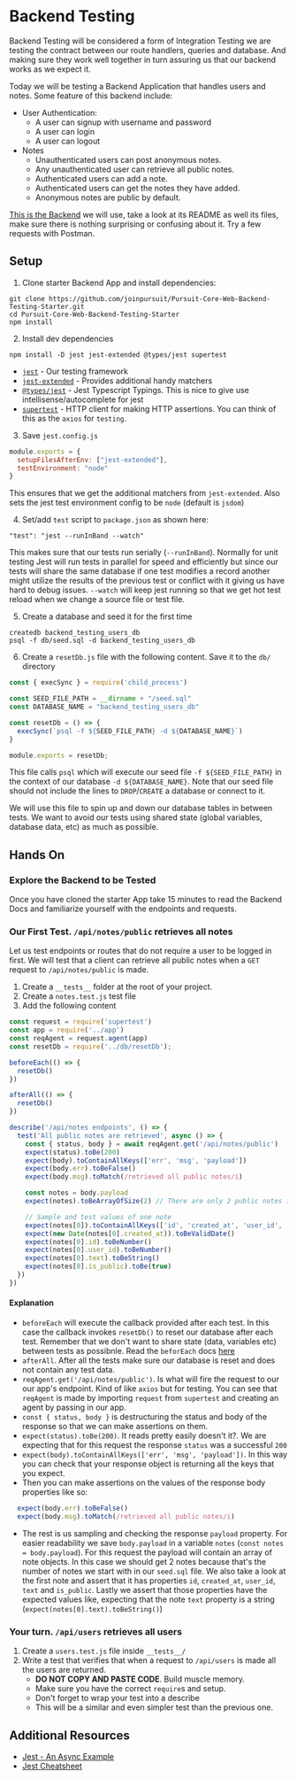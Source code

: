 # Backend Testing
Backend Testing will be considered a form of Integration Testing we are testing the contract between our route handlers, queries and database. And making sure they work well together in turn assuring us that our backend works as we expect it.

Today we will be testing a Backend Application that handles users and notes. Some feature of this backend include:

* User Authentication:
  * A user can signup with username and password
  * A user can login
  * A user can logout
* Notes
  * Unauthenticated users can post anonymous notes.
  * Any unauthenticated user can retrieve all public notes.
  * Authenticated users can add a note.
  * Authenticated users can get the notes they have added.
  * Anonymous notes are public by default.

[This is the Backend](https://github.com/joinpursuit/Pursuit-Core-Web-Backend-Testing-Starter) we will use, take a look at its README as well its files, make sure there is nothing surprising or confusing about it. Try a few requests with Postman.

## Setup

1. Clone starter Backend App and install dependencies:
  ```
  git clone https://github.com/joinpursuit/Pursuit-Core-Web-Backend-Testing-Starter.git
  cd Pursuit-Core-Web-Backend-Testing-Starter
  npm install
  ```

2. Install dev dependencies

  ```
  npm install -D jest jest-extended @types/jest supertest 
  ```

  * [`jest`](https://jestjs.io/) - Our testing framework
  * [`jest-extended`](https://github.com/jest-community/jest-extended) - Provides additional handy matchers
  * [`@types/jest`](https://www.npmjs.com/package/@types/jest) - Jest Typescript Typings. This is nice to give use intellisense/autocomplete for jest
  * [`supertest`](https://github.com/visionmedia/supertest) - HTTP client for making HTTP assertions. You can think of this as the `axios` for `testing`. 

3. Save `jest.config.js`

  ```js
  module.exports = {
    setupFilesAfterEnv: ["jest-extended"],
    testEnvironment: "node"
  }
  ```

  This ensures that we get the additional matchers from `jest-extended`. Also sets the jest test environment config to be `node` (default is `jsdom`)

4. Set/add `test` script to `package.json` as shown here:

  ```
  "test": "jest --runInBand --watch"
  ```

 This makes sure that our tests run serially (`--runInBand`). Normally for unit testing Jest will run tests in parallel for speed and efficiently but since our tests will share the same database if one test modifies a record another might utilize the results of the previous test or conflict with it giving us have hard to debug issues. `--watch` will keep jest running so that we get hot test reload when we change a source file or test file.

5. Create a database and seed it for the first time
```
createdb backend_testing_users_db
psql -f db/seed.sql -d backend_testing_users_db 
```

6. Create a `resetDb.js` file with the following content. Save it to the `db/` directory
  ```js
  const { execSync } = require('child_process')

  const SEED_FILE_PATH = __dirname + "/seed.sql"
  const DATABASE_NAME = "backend_testing_users_db"

  const resetDb = () => {
    execSync(`psql -f ${SEED_FILE_PATH} -d ${DATABASE_NAME}`)
  }

  module.exports = resetDb;
  ```

  This file calls `psql` which will execute our seed file `-f ${SEED_FILE_PATH}` in the context of our database `-d ${DATABASE_NAME}`. Note that our seed file should not include the lines to `DROP`/`CREATE` a database or connect to it.

  We will use this file to spin up and down our database tables in between tests. We want to avoid our tests using shared state (global variables, database data, etc) as much as possible.

## Hands On
### Explore the Backend to be Tested
Once you have cloned the starter App take 15 minutes to read the Backend Docs and familiarize yourself with the endpoints and requests.

### Our First Test. `/api/notes/public` retrieves all notes
Let us test endpoints or routes that do not require a user to be logged in first. We will test that a client can retrieve all public  notes when a `GET` request to `/api/notes/public` is made.

1. Create a `__tests__` folder at the root of your project.
2. Create a `notes.test.js` test file
3. Add the following content
```js
const request = require('supertest')
const app = require('../app')
const reqAgent = request.agent(app)
const resetDb = require('../db/resetDb');

beforeEach(() => {
  resetDb()
})

afterAll(() => {
  resetDb()
})

describe('/api/notes endpoints', () => {
  test('All public notes are retrieved', async () => {
    const { status, body } = await reqAgent.get('/api/notes/public')
    expect(status).toBe(200)
    expect(body).toContainAllKeys(['err', 'msg', 'payload'])
    expect(body.err).toBeFalse()
    expect(body.msg).toMatch(/retrieved all public notes/i)

    const notes = body.payload
    expect(notes).toBeArrayOfSize(2) // There are only 2 public notes in our database

    // Sample and test values of one note
    expect(notes[0]).toContainAllKeys(['id', 'created_at', 'user_id', 'text', 'is_public'])
    expect(new Date(notes[0].created_at)).toBeValidDate()
    expect(notes[0].id).toBeNumber()
    expect(notes[0].user_id).toBeNumber()
    expect(notes[0].text).toBeString()
    expect(notes[0].is_public).toBe(true)
  })
})
```

#### Explanation
* `beforeEach` will execute the callback provided after each test. In this case the callback invokes `resetDb()` to reset our database after each test. Remember that we don't want to share state (data, variables etc) between tests as possibnle. Read the `beforEach` docs [here](https://jestjs.io/docs/en/api#beforeeachfn-timeout)
* `afterAll`. After all the tests make sure our database is reset and does not contain any test data.
* `reqAgent.get('/api/notes/public')`. Is what will fire the request to our our app's endpoint. Kind of like `axios` but for testing. You can see that `reqAgent` is made by importing `request` from `supertest` and creating an agent by passing in our app.
* `const { status, body }` is destructuring the status and body of the response so that we can make assertions on them.
* `expect(status).toBe(200)`. It reads pretty easily doesn't it?. We are expecting that for this request the response `status` was a successful `200`
* `expect(body).toContainAllKeys(['err', 'msg', 'payload'])`. In this way you can check that your response object is returning all the keys that you expect.
* Then you can make assertions on the values of the response body properties like so:
```js
  expect(body.err).toBeFalse()
  expect(body.msg).toMatch(/retrieved all public notes/i)
```
* The rest is us sampling and checking the response `payload` property. For easier readability we save `body.payload` in a variable `notes` (`const notes = body.payload`). For this request the payload will contain an array of note objects. In this case we should get 2 notes because that's the number of notes we start with in our `seed.sql` file. We also take a look at the first note and assert that it has properties `id`, `created_at`, `user_id`, `text` and `is_public`. Lastly we assert that those properties have the expected values like, expecting that the note `text` property is a string (`expect(notes[0].text).toBeString()`)

### Your turn. `/api/users` retrieves all users
1. Create a `users.test.js` file inside `__tests__/`
2. Write a test that verifies that when a request to `/api/users` is made all the users are returned.
    * **DO NOT COPY AND PASTE CODE**. Build muscle memory.
    * Make sure you have the correct `require`s and setup.  
    * Don't forget to wrap your test into a describe
    * This will be a similar and even simpler test than the previous one.

## Additional Resources
* [Jest - An Async Example](https://jestjs.io/docs/en/tutorial-async#asyncawait)
* [Jest Cheatsheet](https://devhints.io/jest)
